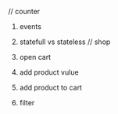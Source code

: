 // counter
1) events
2) statefull vs stateless
// shop
3) open cart
4) add product vulue
5) add product to cart

6) filter
